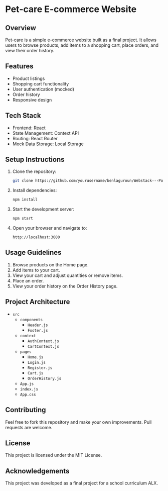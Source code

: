 # Pet-care E-commerce Website

## Overview

Pet-care is a simple e-commerce website built as a final project. It allows users to browse products, add items to a shopping cart, place orders, and view their order history.

## Features

- Product listings
- Shopping cart functionality
- User authentication (mocked)
- Order history
- Responsive design

## Tech Stack

- Frontend: React
- State Management: Context API
- Routing: React Router
- Mock Data Storage: Local Storage

## Setup Instructions

1. Clone the repository:
    ```bash
    git clone https://github.com/yourusername/benlaguroun/Webstack---Portfolio-Project.git
    ```

2. Install dependencies:
    ```bash
    npm install
    ```

3. Start the development server:
    ```bash
    npm start
    ```

4. Open your browser and navigate to:
    ```
    http://localhost:3000
    ```

## Usage Guidelines

1. Browse products on the Home page.
2. Add items to your cart.
3. View your cart and adjust quantities or remove items.
4. Place an order.
5. View your order history on the Order History page.

## Project Architecture

- `src`
  - `components`
    - `Header.js`
    - `Footer.js`
  - `context`
    - `AuthContext.js`
    - `CartContext.js`
  - `pages`
    - `Home.js`
    - `Login.js`
    - `Register.js`
    - `Cart.js`
    - `OrderHistory.js`
  - `App.js`
  - `index.js`
  - `App.css`

## Contributing

Feel free to fork this repository and make your own improvements. Pull requests are welcome.

## License

This project is licensed under the MIT License.

## Acknowledgements

This project was developed as a final project for a school curriculum ALX.


